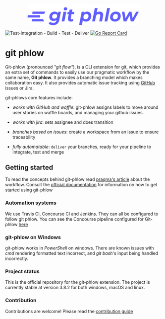 <p align="center"><img src="/docs/images/gitphlow.svg" width="360"></p>

![Test-integration - Build - Test - Deliver](https://github.com/code-cafes/git-phlow/workflows/Test-integration%20-%20Build%20-%20Test%20-%20Deliver/badge.svg)
[![Go Report Card](https://goreportcard.com/badge/github.com/code-cafes/git-phlow)](https://goreportcard.com/report/github.com/code-cafes/git-phlow)

# git phlow
Git-phlow (pronounced _"git flow"_), is a CLI extension for git, which provides an extra set of commands to easily use our pragmatic workflow by the same name, **Git phlow**. It provides a branching model which makes collaboration easy. It also provides automatic issue tracking using [GitHub](https://github.com) issues or Jira.

git-phlows core features include:

- *works with GitHub and waffle*: git-phlow assigns labels to move around user stories on waffle boards, and managing your github issues.

- *works with jira*: sets assignee and does transition

- *branches based on issues*: create a workspace from an issue to ensure traceability

- *fully automatable*: `deliver` your branches, ready for your pipeline to integrate, test and merge

## Getting started
To read the concepts behind git-phlow read [praqma's article](https://www.praqma.com/stories/git-phlow/) about the workflow.
Consult the [official documentation](/docs/README.md) for information on how to get started using git-phlow

### Automation systems
We use Travis CI, Concourse CI and Jenkins. They can all be configured to follow git phlow. You can see the Concourse pipeline configured for Git-phlow [here](https://concourse.bosh.praqma.cloud/teams/main/pipelines/git-phlow)

### git-phlow on Windows

git-phlow works in _PowerShell_ on windows.
There are known issues with _cmd_ rendering formatted text incorrect, and _git bash_'s input being handled incorrectly.

### Project status
This is the official repository for the git-phlow extension. The project is currently stable at version 3.8.2 for both windows, macOS and linux. 

### Contribution
Contributions are welcome! Please read the [contribution guide](https://github.com/code-cafe/git-phlow/blob/master/CONTRIBUTING.md)


